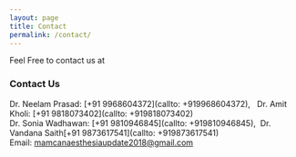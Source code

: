 ```yaml
---
layout: page
title: Contact
permalink: /contact/
---
```


Feel Free to contact us at
### Contact Us

Dr. Neelam Prasad: [+91 9968604372](callto: +919968604372), &nbsp; Dr. Amit Kholi: [+91 9818073402](callto: +919818073402)<br/> Dr. Sonia Wadhawan: [+91 9810946845](callto: +919810946845), &nbsp;Dr. Vandana Saith[+91 9873617541](callto: +919873617541)<br/>
Email: [mamcanaesthesiaupdate2018@gmail.com](mailto:mamcaneasthesiaupdate2018@gmail.com)
